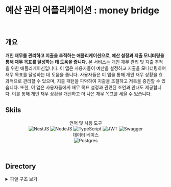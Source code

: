 <div align="center">
</div>

# 예산 관리 어플리케이션 : money bridge

<br/>

## 개요

**개인 재무를 관리하고 지출을 추적하는 애플리케이션으로, 예산 설정과 지출 모니터링을 통해 재무 목표를 달성하는 데 도움을 줍니다.**
본 서비스는 개인 재무 관리 및 지출 추적을 위한 애플리케이션입니다.
이 앱은 사용자들이 예산을 설정하고 지출을 모니터링하여 재무 목표를 달성하는 데 도움을 줍니다. 사용자들은 이 앱을 통해 개인 재무 상황을 효과적으로 관리할 수 있으며, 지출 패턴을 파악하여 지출을 조절하고 저축을 증진할 수 있습니다.
또한, 이 앱은 사용자들에게 재무 목표 설정과 관련된 조언과 안내도 제공합니다. 이를 통해 개인 재무 상황을 개선하고 더 나은 재무 목표를 세울 수 있습니다.
<br/>

## Skils

<div align="center">

언어 및 사용 도구 <br/> ![NestJS](https://img.shields.io/badge/nestjs-%23E0234E.svg?style=for-the-badge&logo=nestjs&logoColor=white) ![NodeJS](https://img.shields.io/badge/node.js-6DA55F?style=for-the-badge&logo=node.js&logoColor=white) ![TypeScript](https://img.shields.io/badge/typescript-%23007ACC.svg?style=for-the-badge&logo=typescript&logoColor=white) ![JWT](https://img.shields.io/badge/JWT-black?style=for-the-badge&logo=JSON%20web%20tokens) ![Swagger](https://img.shields.io/badge/swagger-%ffffff.svg?style=for-the-badge&logo=swagger&logoColor=white)
<br/>
데이터 베이스 <br/>![Postgres](https://img.shields.io/badge/postgres-%23316192.svg?style=for-the-badge&logo=postgresql&logoColor=white) 

</div>

<br/>

## Directory

<details>
<summary> 파일 구조 보기 </summary>

```
src
│  app.module.ts
│  main.ts
│
├─auth
│  │  auth.controller.spec.ts
│  │  auth.controller.ts
│  │  auth.module.ts
│  │  auth.service.spec.ts
│  │  auth.service.ts
│  │  get-user.decorator.ts
│  │  jwt-refresh.strategy.ts
│  │  jwt.strategy.ts
│  │
│  ├─dto
│  │      authDto.ts
│  │
│  └─entities
│          auth.entity.ts
│
├─budget
│  │  budget.controller.ts
│  │  budget.module.ts
│  │  budget.repository.ts
│  │  budget.service.ts
│  │
│  ├─dto
│  │      budgetDto.ts
│  │
│  └─entities
│          budget.entity.ts
│
├─category
│  │  category.controller.ts
│  │  category.module.ts
│  │  category.service.ts
│  │
│  ├─entities
│  │      category.entity.ts
│  │
│  └─types
│          category.enum.ts
│
├─common
│  └─decorator
│          typeorm-ex.decorator.ts
│          typeorm-ex.module.ts
│
├─config
│      typeorm.config.ts
│
├─expenses
│  │  expenses.controller.ts
│  │  expenses.module.ts
│  │  expenses.repository.ts
│  │  expenses.service.ts
│  │  statistics.service.ts
│  │
│  ├─dto
│  │      expensesDto.ts
│  │
│  └─entities
│          expenses.entity.ts
│
└─user
    │  user.controller.spec.ts
    │  user.controller.ts
    │  user.module.ts
    │  user.repository.ts
    │  user.service.spec.ts
    │  user.service.ts
    │
    └─entities
            refresh.entity.ts
            user.entity.ts
```

</details>
</br>

